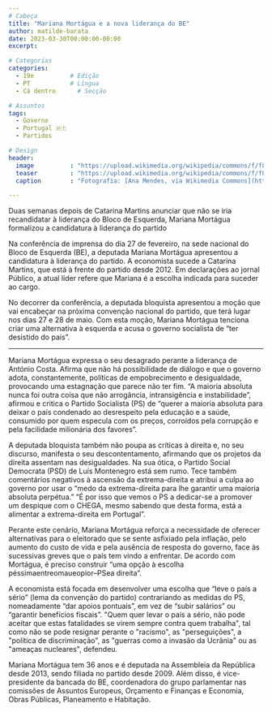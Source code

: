 ```yaml
---
# Cabeça
title: "Mariana Mortágua e a nova liderança do BE"
author: matilde-barata
date: 2023-03-30T00:00:00-00:00
excerpt:

# Categorias
categories:
  - 19e          # Edição
  - PT           # Língua
  - Cá dentro      # Secção

# Assuntos
tags:
  - Governo
  - Portugal 🇵🇹
  - Partidos

# Design
header:
  image          : "https://upload.wikimedia.org/wikipedia/commons/f/f8/Comício_Lisboa%2C_Capitólio%2C_Set.2021_%2851817838291%29.jpg"
  teaser         : "https://upload.wikimedia.org/wikipedia/commons/f/f8/Comício_Lisboa%2C_Capitólio%2C_Set.2021_%2851817838291%29.jpg"
  caption        : "Fotografia: [Ana Mendes, via Wikimedia Commons](https://commons.wikimedia.org/wiki/File:Comício_Lisboa,_Capitólio,_Set.2021_(51817838291).jpg)"

---
```


Duas semanas depois de Catarina Martins anunciar que não se iria recandidatar à liderança do Bloco de Esquerda, Mariana Mortágua formalizou a candidatura à liderança do partido

Na conferência de imprensa do dia 27 de fevereiro, na sede nacional do Bloco de Esquerda (BE), a deputada Mariana Mortágua apresentou a candidatura à liderança do partido. A economista sucede a Catarina Martins, que está à frente do partido desde 2012. Em declarações ao jornal Público, a atual líder refere que Mariana é a escolha indicada para suceder ao cargo.

No decorrer da conferência, a deputada bloquista apresentou a moção que vai encabeçar na próxima convenção nacional do partido, que terá lugar nos dias 27 e 28 de maio. Com esta moção, Mariana Mortágua tenciona criar uma alternativa à esquerda e acusa o governo socialista de “ter desistido do país”.

---

Mariana Mortágua expressa o seu desagrado perante a liderança de António Costa. Afirma que não há possibilidade de diálogo e que o governo adota, constantemente, políticas de empobrecimento e desigualdade, provocando uma estagnação que parece não ter fim. “A maioria absoluta nunca foi outra coisa que não arrogância, intransigência e instabilidade”, afirmou e critica o Partido Socialista (PS) de “querer a maioria absoluta para deixar o país condenado ao desrespeito pela educação e a saúde, consumido por quem especula com os preços, corroídos pela corrupção e pela facilidade milionária dos favores”.

A deputada bloquista também não poupa as críticas à direita e, no seu discurso, manifesta o seu descontentamento, afirmando que os projetos da direita assentam nas desigualdades. Na sua ótica, o Partido Social Democrata (PSD) de Luís Montenegro está sem rumo. Tece também comentários negativos à ascensão da extrema-direita e atribui a culpa ao governo por usar o “medo da extrema-direita para lhe garantir uma maioria absoluta perpétua.” “É por isso que vemos o PS a dedicar-se a promover um despique com o CHEGA, mesmo sabendo que desta forma, está a alimentar a extrema-direita em Portugal”.

Perante este cenário, Mariana Mortágua reforça a necessidade de oferecer alternativas para o eleitorado que se sente asfixiado pela inflação, pelo aumento do custo de vida e pela ausência de resposta do governo, face às sucessivas greves que o país tem vindo a enfrentar. De acordo com Mortágua, é preciso construir “uma opção à escolha péssimaentreomaueopior–PSea direita”.

A economista está focada em desenvolver uma escolha que “leve o país a sério” (lema da convenção do partido) contrariando as medidas do PS, nomeadamente “dar apoios pontuais”, em vez de “subir salários” ou “garantir benefícios fiscais”. "Quem quer levar o país a sério, não pode aceitar que estas fatalidades se virem sempre contra quem trabalha", tal como não se pode resignar perante o "racismo", as "perseguições", a "política de discriminação", as "guerras como a invasão da Ucrânia" ou as "ameaças nucleares", defendeu.

Mariana Mortágua tem 36 anos e é deputada na Assembleia da República desde 2013, sendo filiada no partido desde 2009. Além disso, é vice-presidente da bancada do BE, coordenadora do grupo parlamentar nas comissões de Assuntos Europeus, Orçamento e Finanças e Economia, Obras Públicas, Planeamento e Habitação.